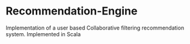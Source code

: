 Recommendation-Engine
=====================

Implementation of a user based Collaborative filtering recommendation system. Implemented in Scala
